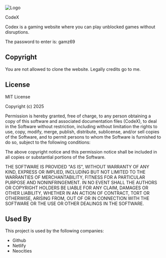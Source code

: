 
![Logo](https://play-codex.github.io/logo.svg)

CodeX

Codex is a gaming website where you can play unblocked games without disruptions.

The password to enter is: gamz69

## Copyright

You are not allowed to clone the website.
Legally credits go to me.

## License

MIT License

Copyright (c)  2025

Permission is hereby granted, free of charge, to any person obtaining a copy
of this software and associated documentation files (CodeX), to deal
in the Software without restriction, including without limitation the rights
to use, copy, modify, merge, publish, distribute, sublicense, and/or sell
copies of the Software, and to permit persons to whom the Software is
furnished to do so, subject to the following conditions:

The above copyright notice and this permission notice shall be included in all
copies or substantial portions of the Software.

THE SOFTWARE IS PROVIDED "AS IS", WITHOUT WARRANTY OF ANY KIND, EXPRESS OR
IMPLIED, INCLUDING BUT NOT LIMITED TO THE WARRANTIES OF MERCHANTABILITY,
FITNESS FOR A PARTICULAR PURPOSE AND NONINFRINGEMENT. IN NO EVENT SHALL THE
AUTHORS OR COPYRIGHT HOLDERS BE LIABLE FOR ANY CLAIM, DAMAGES OR OTHER
LIABILITY, WHETHER IN AN ACTION OF CONTRACT, TORT OR OTHERWISE, ARISING FROM,
OUT OF OR IN CONNECTION WITH THE SOFTWARE OR THE USE OR OTHER DEALINGS IN THE
SOFTWARE.


## Used By

This project is used by the following companies:

- Github
- Netlify
- Neocities
